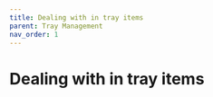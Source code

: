 ```yaml
---
title: Dealing with in tray items
parent: Tray Management
nav_order: 1
---
```


# Dealing with in tray items
